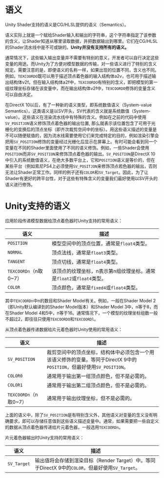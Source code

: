 # 语义

Unity Shader支持的语义是CG/HLSL提供的语义（Semantics）。

语义实际上就是一个赋给Shader输入和输出的字符串，这个字符串指定了该参数的含义，让Shader知道从哪里读取数据，并把数据输出到哪里。它们在CG/HLSL的Shader流水线中是不可或缺的。**Unity并没有支持所有的语义。**

通常情况下，这些输入输出变量并不需要有特别的意义，开发者可以自行决定这些变量的用途。而Unity为了方便对模型数据的传输，对一些语义进行了特别的含义规定。需要注意的是，即便语义的名称一样，如果出现的位置不同，含义也不同。例如，`TEXCOORDO`既可以用于描述顶点着色器的输入结构体a2v，也可用于描述输出结构体v2f。但在输入结构体a2f中，`TEXCOORDO`有特别的含义，即把模型的第一组纹理坐标存储在该变量中，而在输出结构体v2f中，`TEXCOORDO`修饰的变量含义可以自由决定。

在DirectX 10以后，有了一种新的语义类型，即系统数值语义（System-value Semantics）。这类语义是以SV开头，SV代表的含义就是系统数值（System-value）。这些语义在渲染流水线中有特殊的含义。例如在之前的代码中使用`SV_POSITJON`语义修饰顶点着色器的输出位置, 那么就表示该位置包含了可用于光栅化的变换后的顶点坐标（即齐次裁剪空间中的坐标）。用这些语义描述的变量是不可以随便赋值的，因为流水线需要使用它们来完成特定的目的，例如渲染引擎会把用`SV_POSITION`修饰的变量经过光栅化后显示在屏幕上。有时可能会看到同一个变量在不同的Shader里面使用了不同的语义修饰。例如，一些Shader会使用`POSITION`而非`SV_POSITION`来修饰顶点着色器的输出。`SV_POSITION`是DirectX 10中引入的系统数值语义，在绝大多数平台上，它和`POSITION`语义是等价的，但在某些平台（例如索尼PS4上必须使用`SV_POSITJON`来修饰顶点若色器的输出，否则无法让Shader正常工作。同样的例子还有`COLOR`和`SV_Target`。因此，为了让Shader有更好的跨平台性，对于这些有特殊含义的变量我们最好使用以SV开头的语义进行修饰。

# Unity支持的语义

应用阶段传递模型数据给顶点着色器时Unity支持的常用语义：

| 语义 | 描述 |
| --- | --- |
| `POSITION` | 模型空间中的顶点位置，通常是`float4`类型。 |
| `NORMAL` | 顶点法线，通常是`float3`类型。 |
| `TANGENT` | 顶点切线，通常是`float4`类型。 |
| `TEXCOORDn`（n取0~7） | 该顶点的纹理坐标，n表示第n组纹理坐标。通常是`float2`或`float4`类型。 |
| `COLOR` | 顶点颜色，通常是`fixed4`或`float4`类型。 |

其中`TEXCOORDn`中n的数目和Shader Model有关。例如，一般在Shader Model 2（即Unity默认编译到的Shader Model版本）和Shader Model 3中，n等于8，而在Shader Model 4和5中，n等于16。通常情况下，一个模型的纹理坐标组数一般不超过2，即往往只使用`TEXCOORDO`和`TEXCOORDl`。

从顶点着色器传递数据给片元着色器时Unity使用的常用语义：

| 语义 | 描述 |
| --- | --- |
| `SV_POSITION` | 裁剪空间中的顶点坐标，结构体中必须包含一个用该语义修饰的变量。等同于DirectX 9中的`POSITION`，但最好使用`SV_POSITION`。 |
| `COLOR0` | 通常用于输出第一组顶点颜色，但不是必需的。 |
| `COLOR1` | 通常用于输出第二组顶点颜色，但不是必需的。 |
| `TEXCOORDn`（n取0~7） | 通常用于输出纹理坐标，但不是必需的。 |

上面的语义中，除了`SV_POSITION`是有特别含义外，其他语义对变量的含义没有明确要求，即可以存储任意值到这些语义描述变量中。通常，如果需要把一些自定义的数据从顶点着色器传递给片元着色器，一般选用`TEXCOORDn`。

片元着色器输出时Unity支持的常用语义：

| 语义 | 描述 |
| --- | --- |
| `SV_Target` | 输出值将会存储到渲染目标（Render Target）中。等同于DirectX 9中的`COLOR`，但最好使用`SV_Target`。 |